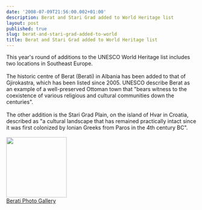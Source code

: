 ```yaml
---
date: '2008-07-09T21:56:00.002+01:00'
description: Berat and Stari Grad added to World Heritage list
layout: post
published: true
slug: berat-and-stari-grad-added-to-world
title: Berat and Stari Grad added to World Heritage list
---
```


This year's round of additions to the UNESCO World Heritage list includes two locations in Southeast Europe.<br /><br />The historic centre of Berat (Berati) in Albania has been added to that of Gjirokastra, which has been listed since 2005. UNESCO describe Berat as an example of a well-preserved Ottoman town that "bears witness to the coexistence of various religious and cultural communities down the centuries".<br /><br />The other addition is the Stari Grad Plain, on the island of Hvar in Croatia, described as "a cultural landscape that has remained practically intact since it was first colonized by Ionian Greeks from Paros in the 4th century BC".<br /><br /><a href="http://www.pbase.com/alangrant/albania1"><img alt="" border="0" src="http://www.pbase.com/alangrant/image/68495436/small.jpg" style="cursor: pointer; width: 160px;" /></a><br /><a href="http://www.pbase.com/alangrant/albania1">Berati Photo Gallery</a>